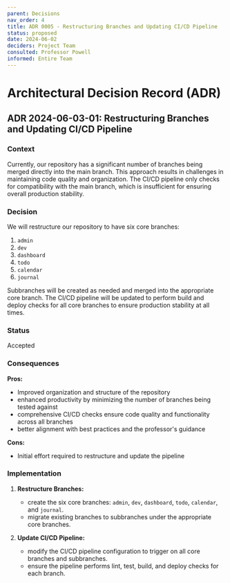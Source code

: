 ```yaml
---
parent: Decisions
nav_order: 4
title: ADR 0005 - Restructuring Branches and Updating CI/CD Pipeline
status: proposed
date: 2024-06-02
deciders: Project Team
consulted: Professor Powell
informed: Entire Team
---
```


# Architectural Decision Record (ADR)

## ADR 2024-06-03-01: Restructuring Branches and Updating CI/CD Pipeline

### Context

Currently, our repository has a significant number of branches being merged directly into the main branch. This approach results in challenges in maintaining code quality and organization. The CI/CD pipeline only checks for compatibility with the main branch, which is insufficient for ensuring overall production stability.

### Decision

We will restructure our repository to have six core branches:

1. `admin`
2. `dev`
3. `dashboard`
4. `todo`
5. `calendar`
6. `journal`

Subbranches will be created as needed and merged into the appropriate core branch. The CI/CD pipeline will be updated to perform build and deploy checks for all core branches to ensure production stability at all times.

### Status

Accepted

### Consequences

**Pros:**

- Improved organization and structure of the repository
- enhanced productivity by minimizing the number of branches being tested against
- comprehensive CI/CD checks ensure code quality and functionality across all branches
- better alignment with best practices and the professor's guidance

**Cons:**

- Initial effort required to restructure and update the pipeline

### Implementation

1. **Restructure Branches:**

   - create the six core branches: `admin`, `dev`, `dashboard`, `todo`, `calendar`, and `journal`.
   - migrate existing branches to subbranches under the appropriate core branches.

2. **Update CI/CD Pipeline:**
   - modify the CI/CD pipeline configuration to trigger on all core branches and subbranches.
   - ensure the pipeline performs lint, test, build, and deploy checks for each branch.
